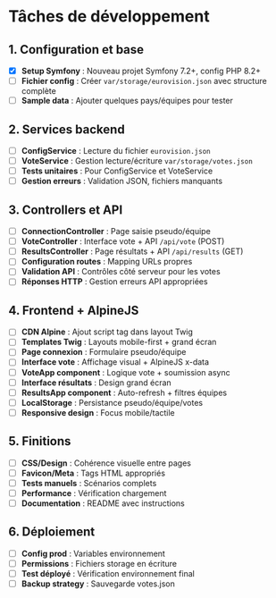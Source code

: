 # Tâches de développement

## 1. Configuration et base
- [x] **Setup Symfony** : Nouveau projet Symfony 7.2+, config PHP 8.2+
- [ ] **Fichier config** : Créer `var/storage/eurovision.json` avec structure complète
- [ ] **Sample data** : Ajouter quelques pays/équipes pour tester

## 2. Services backend
- [ ] **ConfigService** : Lecture du fichier `eurovision.json`
- [ ] **VoteService** : Gestion lecture/écriture `var/storage/votes.json`
- [ ] **Tests unitaires** : Pour ConfigService et VoteService
- [ ] **Gestion erreurs** : Validation JSON, fichiers manquants

## 3. Controllers et API
- [ ] **ConnectionController** : Page saisie pseudo/équipe
- [ ] **VoteController** : Interface vote + API `/api/vote` (POST)
- [ ] **ResultsController** : Page résultats + API `/api/results` (GET)
- [ ] **Configuration routes** : Mapping URLs propres
- [ ] **Validation API** : Contrôles côté serveur pour les votes
- [ ] **Réponses HTTP** : Gestion erreurs API appropriées

## 4. Frontend + AlpineJS
- [ ] **CDN Alpine** : Ajout script tag dans layout Twig
- [ ] **Templates Twig** : Layouts mobile-first + grand écran
- [ ] **Page connexion** : Formulaire pseudo/équipe
- [ ] **Interface vote** : Affichage visual + AlpineJS x-data
- [ ] **VoteApp component** : Logique vote + soumission async
- [ ] **Interface résultats** : Design grand écran
- [ ] **ResultsApp component** : Auto-refresh + filtres équipes
- [ ] **LocalStorage** : Persistance pseudo/équipe/votes
- [ ] **Responsive design** : Focus mobile/tactile

## 5. Finitions
- [ ] **CSS/Design** : Cohérence visuelle entre pages
- [ ] **Favicon/Meta** : Tags HTML appropriés
- [ ] **Tests manuels** : Scénarios complets
- [ ] **Performance** : Vérification chargement
- [ ] **Documentation** : README avec instructions

## 6. Déploiement
- [ ] **Config prod** : Variables environnement
- [ ] **Permissions** : Fichiers storage en écriture
- [ ] **Test déployé** : Vérification environnement final
- [ ] **Backup strategy** : Sauvegarde votes.json

